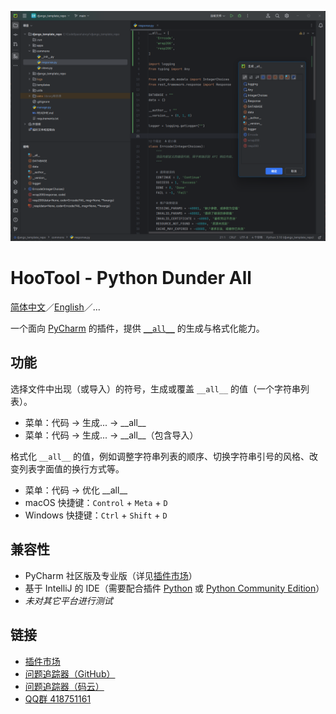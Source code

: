 [![示意图](./images/diagram.png)](https://plugins.jetbrains.com/plugin/24821-hootool--python-dunder-all/)

# HooTool - Python Dunder All

[简体中文](./README.md)／[English](./README_EN.md)／...

一个面向 [PyCharm](https://www.jetbrains.com/zh-cn/pycharm/) 的插件，提供
[`__all__`](https://docs.python.org/zh-cn/3/tutorial/modules.html#importing-from-a-package)
的生成与格式化能力。

## 功能

选择文件中出现（或导入）的符号，生成或覆盖 `__all__` 的值（一个字符串列表）。

- 菜单：代码 → 生成... → \_\_all\_\_
- 菜单：代码 → 生成... → \_\_all\_\_（包含导入）

格式化 `__all__` 的值，例如调整字符串列表的顺序、切换字符串引号的风格、改变列表字面值的换行方式等。

- 菜单：代码 → 优化 \_\_all\_\_
- macOS 快捷键：`Control` + `Meta` + `D`
- Windows 快捷键：`Ctrl` + `Shift` + `D`

## 兼容性

- PyCharm
  社区版及专业版（详见[插件市场](https://plugins.jetbrains.com/plugin/24821-hootool--python-dunder-all/versions/)）
- 基于 IntelliJ 的 IDE（需要配合插件 [Python](https://plugins.jetbrains.com/plugin/631-python)
  或 [Python Community Edition](https://plugins.jetbrains.com/plugin/7322-python-community-edition)）
- _未对其它平台进行测试_

## 链接

- [插件市场](https://plugins.jetbrains.com/plugin/24821-hootool--python-dunder-all/)
- [问题追踪器（GitHub）](https://github.com/aixcyi/intellij-dunder-all/issues/)
- [问题追踪器（码云）](https://gitee.com/aixcyi/intellij-dunder-all/issues/)
- [QQ群 418751161](https://qm.qq.com/q/ou4RdUFMTm)
